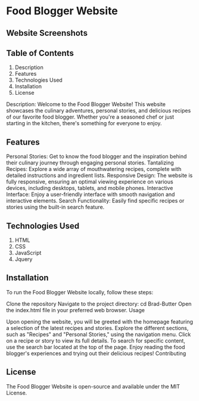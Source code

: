 # Food Blogger Website

## Website Screenshots

## Table of Contents

1. Description
2. Features
3. Technologies Used
4. Installation
6. License

Description:
Welcome to the Food Blogger Website! This website showcases the culinary adventures, personal stories, and delicious recipes of our favorite food blogger. Whether you're a seasoned chef or just starting in the kitchen, there's something for everyone to enjoy.

## Features

Personal Stories: Get to know the food blogger and the inspiration behind their culinary journey through engaging personal stories.
Tantalizing Recipes: Explore a wide array of mouthwatering recipes, complete with detailed instructions and ingredient lists.
Responsive Design: The website is fully responsive, ensuring an optimal viewing experience on various devices, including desktops, tablets, and mobile phones.
Interactive Interface: Enjoy a user-friendly interface with smooth navigation and interactive elements.
Search Functionality: Easily find specific recipes or stories using the built-in search feature.

## Technologies Used

1. HTML
2. CSS
3. JavaScript
4. Jquery

## Installation

To run the Food Blogger Website locally, follow these steps:

Clone the repository
Navigate to the project directory: cd Brad-Butter
Open the index.html file in your preferred web browser.
Usage

Upon opening the website, you will be greeted with the homepage featuring a selection of the latest recipes and stories.
Explore the different sections, such as "Recipes" and "Personal Stories," using the navigation menu.
Click on a recipe or story to view its full details.
To search for specific content, use the search bar located at the top of the page.
Enjoy reading the food blogger's experiences and trying out their delicious recipes!
Contributing

## License

The Food Blogger Website is open-source and available under the MIT License.
